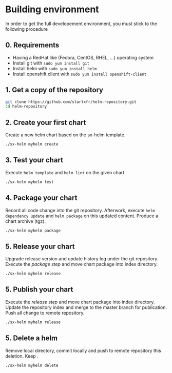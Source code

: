 # Building environment

In order to get the full developement environment, you must stick to the following procedure

## 0. Requirements

- Having a RedHat like (Fedora, CentOS, RHEL, ...) operating system
- Install git with `sudo yum install git`
- Install helm with `sudo yum install helm`
- Install openshift client with `sudo yum install openshift-client`

## 1. Get a copy of the repository

```bash
git clone https://github.com/startxfr/helm-repository.git
cd helm-repository
```

## 2. Create your first chart

Create a new helm chart based on the sx-helm template.

```bash
./sx-helm myhelm create
```

## 3. Test your chart

Execute `helm template` and `helm lint` on the given chart

```bash
./sx-helm myhelm test
```

## 4. Package your chart

Record all code change into the git repository. Afterwork, execute `helm dependency update` and `helm package` on this updated content. Produce a chart archive (tgz).

```bash
./sx-helm myhelm package
```

## 5. Release your chart

Upgrade release version and update history log under the git repository. Execute the _package step_ and move chart package into index directory.

```bash
./sx-helm myhelm release
```

## 5. Publish your chart

Execute the _release step_ and move chart package into index directory. Update the repository index and merge to the master branch for publication. Push all change to remote repository.

```bash
./sx-helm myhelm release
```

## 5. Delete a helm

Remove local directory, commit locally and push to remote repository this deletion. Keep .

```bash
./sx-helm myhelm delete
```
